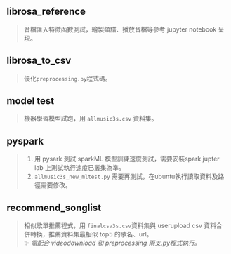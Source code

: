 ## librosa_reference
>音檔匯入特徵函數測試，繪製頻譜、播放音檔等參考 jupyter notebook 呈現。
>
## librosa_to_csv
>優化`preprocessing.py`程式碼。
>
## model test
>機器學習模型試跑，用 `allmusic3s.csv` 資料集。

## pyspark
>1. 用 pysark 測試 sparkML 模型訓練速度測試，需要安裝spark jupter lab 上測試執行速度已叢集為準。<br>
>2. `allmusic3s_new_mltest.py` 需要再測試，在ubuntu執行讀取資料及路徑需要修改。

## recommend_songlist
>相似歌單推薦程式，用 `finalcsv3s.csv`資料集與 userupload csv 資料合併轉換，推薦資料集最相似 top5 的歌名、url。<br>
>✨ _需配合 videodownload 和 preprocessing 兩支.py程式執行。_
